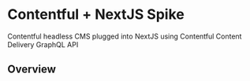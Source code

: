 # Contentful + NextJS Spike

Contentful headless CMS plugged into NextJS using Contentful Content Delivery GraphQL API

## Overview
